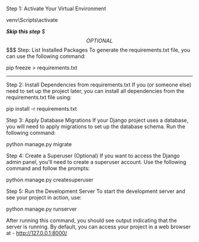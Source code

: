 Step 1: Activate Your Virtual Environment

venv\Scripts\activate


_________________________________Skip this step_________________________________
$$$ OPTIONAL $$$$$ Step: List Installed Packages
To generate the requirements.txt file, you can use the following command:

pip freeze > requirements.txt
_________________________________________________________________________________


Step 2: Install Dependencies from requirements.txt
If you (or someone else) need to set up the project later, you can install all dependencies from the requirements.txt file using:

pip install -r requirements.txt


Step 3: Apply Database Migrations
If your Django project uses a database, you will need to apply migrations to set up the database schema. Run the following command:

python manage.py migrate


Step 4: Create a Superuser (Optional)
If you want to access the Django admin panel, you'll need to create a superuser account. Use the following command and follow the prompts:

python manage.py createsuperuser


Step 5: Run the Development Server
To start the development server and see your project in action, use:

python manage.py runserver

After running this command, you should see output indicating that the server is running. 
By default, you can access your project in a web browser at -
http://127.0.0.1:8000/
